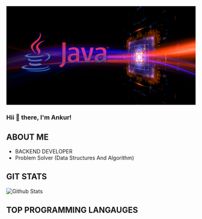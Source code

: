 <a><img align="center" src="https://raw.githubusercontent.com/Ankur310/Ankur310/main/how-to-troubleshoot-java-cpu.jpg"/></a>


### Hii 👋 there, I'm Ankur!

## ABOUT ME
- BACKEND DEVELOPER
- Problem Solver (Data Structures And Algorithm)

## GIT STATS
![Github Stats](https://github-readme-stats.vercel.app/api?username=Ankur310&theme=radical)

## TOP PROGRAMMING LANGAUGES
